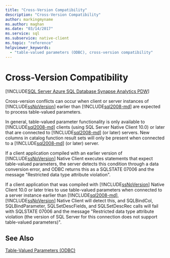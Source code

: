 ```yaml
---
title: "Cross-Version Compatibility"
description: "Cross-Version Compatibility"
author: markingmyname
ms.author: maghan
ms.date: "03/14/2017"
ms.service: sql
ms.subservice: native-client
ms.topic: "reference"
helpviewer_keywords:
  - "table-valued parameters (ODBC), cross-version compatibility"
---
```

# Cross-Version Compatibility
[!INCLUDE[SQL Server Azure SQL Database Synapse Analytics PDW](../../includes/applies-to-version/sql-asdb-asdbmi-asa-pdw.md)]

  Cross-version conflicts can occur when client or server instances of [!INCLUDE[ssNoVersion](../../includes/ssnoversion-md.md)] earlier than [!INCLUDE[sql2008-md](../../includes/sql2008-md.md)] are expected to process table-valued parameters.  
  
 In general, table-valued parameter functionality is only available to [!INCLUDE[sql2008-md](../../includes/sql2008-md.md)] clients (using SQL Server Native Client 10.0) or later that are connected to [!INCLUDE[sql2008-md](../../includes/sql2008-md.md)] (or later) servers. New columns in catalog function result sets will only be present when connected to a [!INCLUDE[sql2008-md](../../includes/sql2008-md.md)] (or later) server.  
  
 If a client application compiled with an earlier version of [!INCLUDE[ssNoVersion](../../includes/ssnoversion-md.md)] Native Client executes statements that expect table-valued parameters, the server detects this condition through a data conversion error, and ODBC returns this as a SQLSTATE 07006 and the message "Restricted data type attribute violation".  
  
 If a client application that was compiled with [!INCLUDE[ssNoVersion](../../includes/ssnoversion-md.md)] Native Client 10.0 or later tries to use table-valued parameters when connected to a server instance earlier than [!INCLUDE[sql2008-md](../../includes/sql2008-md.md)], [!INCLUDE[ssNoVersion](../../includes/ssnoversion-md.md)] Native Client will detect this, and SQLBindCol, SQLBindParameter, SQLSetDescFields, and SQLSetDescRec calls will fail with SQLSTATE 07006 and the message "Restricted data type attribute violation (the version of SQL Server for this connection does not support table-valued parameters)".  
  
## See Also  
 [Table-Valued Parameters &#40;ODBC&#41;](../../relational-databases/native-client-odbc-table-valued-parameters/table-valued-parameters-odbc.md)  
  
  

